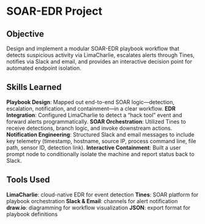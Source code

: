 # SOAR-EDR Project


## Objective
Design and implement a modular SOAR-EDR playbook workflow that detects suspicious activity via LimaCharlie, escalates alerts through Tines, notifies via Slack and email, and provides an interactive decision point for automated endpoint isolation.

## Skills Learned

**Playbook Design**: Mapped out end-to-end SOAR logic—detection, escalation, notification, and containment—in a clear workflow.
**EDR Integration**: Configured LimaCharlie to detect a “hack tool” event and forward alerts programmatically.
**SOAR Orchestration**: Utilized Tines to receive detections, branch logic, and invoke downstream actions.
**Notification Engineering**: Structured Slack and email messages to include key telemetry (timestamp, hostname, source IP, process command line, file path, sensor ID, detection link).
**Interactive Containment**: Built a user prompt node to conditionally isolate the machine and report status back to Slack.

## Tools Used

**LimaCharlie**: cloud-native EDR for event detection
**Tines**: SOAR platform for playbook orchestration
**Slack & Email**: channels for alert notification
**draw.io**: diagramming for workflow visualization
**JSON**: export format for playbook definitions
